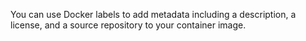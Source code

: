 You can use Docker labels to add metadata including a description, a license, and a source repository to your container image.